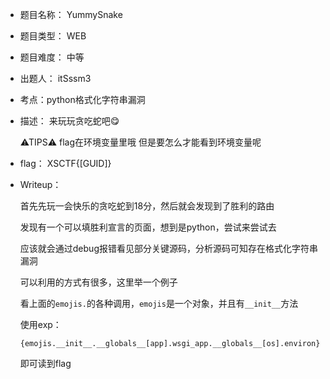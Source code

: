 * 题目名称： YummySnake

* 题目类型： WEB

* 题目难度： 中等

* 出题人： itSssm3

* 考点：python格式化字符串漏洞

* 描述：
    来玩玩贪吃蛇吧😋

    ⚠TIPS⚠  flag在环境变量里哦 但是要怎么才能看到环境变量呢

* flag： XSCTF{[GUID]}

* Writeup：

    首先先玩一会快乐的贪吃蛇到18分，然后就会发现到了胜利的路由

    发现有一个可以填胜利宣言的页面，想到是python，尝试来尝试去
    
    应该就会通过debug报错看见部分关键源码，分析源码可知存在格式化字符串漏洞

    可以利用的方式有很多，这里举一个例子

    看上面的`emojis.`的各种调用，`emojis`是一个对象，并且有`__init__`方法

    使用exp：

    ```
    {emojis.__init__.__globals__[app].wsgi_app.__globals__[os].environ}
    ```
    
    即可读到flag


